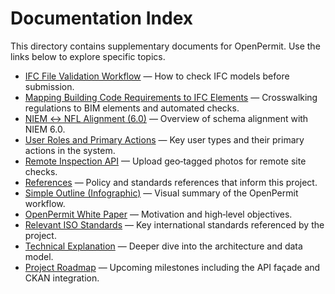 # Documentation Index

This directory contains supplementary documents for OpenPermit. Use the links below to explore specific topics.

- [IFC File Validation Workflow](ifc_approval.md) — How to check IFC models before submission.
- [Mapping Building Code Requirements to IFC Elements](legal_standards_mapping.md) — Crosswalking regulations to BIM elements and automated checks.
- [NIEM ↔ NFL Alignment (6.0)](niem-alignment-6.0.md) — Overview of schema alignment with NIEM 6.0.
- [User Roles and Primary Actions](ui_roles.md) — Key user types and their primary actions in the system.
- [Remote Inspection API](remote_inspections.md) — Upload geo‑tagged photos for remote site checks.
- [References](references.md) — Policy and standards references that inform this project.
- [Simple Outline (Infographic)](outline_infographic.html) — Visual summary of the OpenPermit workflow.
- [OpenPermit White Paper](white_paper.md) — Motivation and high‑level objectives.
- [Relevant ISO Standards](iso_standard.md) — Key international standards referenced by the project.
- [Technical Explanation](technical_explanation.md) — Deeper dive into the architecture and data model.
- [Project Roadmap](roadmap.md) — Upcoming milestones including the API façade and CKAN integration.
